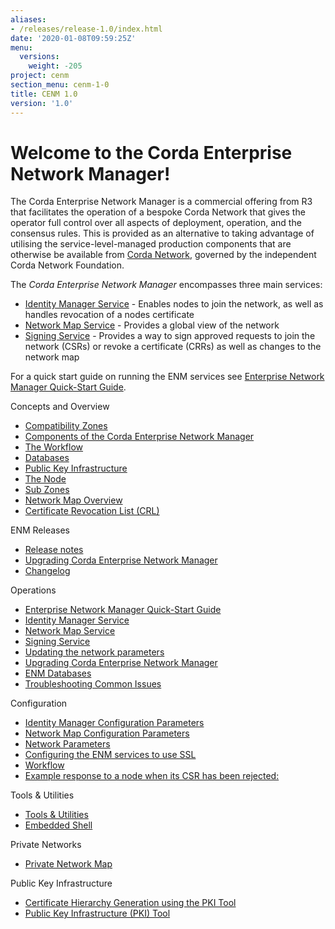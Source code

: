 ```yaml
---
aliases:
- /releases/release-1.0/index.html
date: '2020-01-08T09:59:25Z'
menu:
  versions:
    weight: -205
project: cenm
section_menu: cenm-1-0
title: CENM 1.0
version: '1.0'
---
```



# Welcome to the Corda Enterprise Network Manager!

The Corda Enterprise Network Manager is a commercial offering from R3 that facilitates the operation of a bespoke
Corda Network that gives the operator full control over all aspects of deployment, operation, and the consensus rules.
This is provided as an alternative to taking advantage of utilising the service-level-managed production components
that are otherwise be available from [Corda Network](https://corda.network), governed by the independent
Corda Network Foundation.

The *Corda Enterprise Network Manager* encompasses three main services:


* [Identity Manager Service](identity-manager.md) - Enables nodes to join the network, as well as handles revocation of a nodes certificate
* [Network Map Service](network-map.md) - Provides a global view of the network
* [Signing Service](signing-service.md) - Provides a way to sign approved requests to join the network (CSRs) or revoke a certificate
(CRRs) as well as changes to the network map

For a quick start guide on running the ENM services see [Enterprise Network Manager Quick-Start Guide](quick-start.md).


Concepts and Overview

* [Compatibility Zones](compatibility-zones.md)
* [Components of the Corda Enterprise Network Manager](enm-components.md)
* [The Workflow](enm-components.md#the-workflow)
* [Databases](enm-components.md#databases)
* [Public Key Infrastructure](enm-components.md#public-key-infrastructure)
* [The Node](enm-components.md#the-node)
* [Sub Zones](sub-zones.md)
* [Network Map Overview](network-map-overview.md)
* [Certificate Revocation List (CRL)](certificate-revocation.md)




ENM Releases

* [Release notes](release-notes.md)
* [Upgrading Corda Enterprise Network Manager](upgrade-notes.md)
* [Changelog](changelog.md)




Operations

* [Enterprise Network Manager Quick-Start Guide](quick-start.md)
* [Identity Manager Service](identity-manager.md)
* [Network Map Service](network-map.md)
* [Signing Service](signing-service.md)
* [Updating the network parameters](updating-network-parameters.md)
* [Upgrading Corda Enterprise Network Manager](upgrade-notes.md)
* [ENM Databases](database-set-up.md)
* [Troubleshooting Common Issues](troubleshooting-common-issues.md)




Configuration

* [Identity Manager Configuration Parameters](config-identity-manager-parameters.md)
* [Network Map Configuration Parameters](config-network-map-parameters.md)
* [Network Parameters](config-network-parameters.md)
* [Configuring the ENM services to use SSL](enm-with-ssl.md)
* [Workflow](workflow.md)
* [Example response to a node when its CSR has been rejected:](workflow.md#example-response-to-a-node-when-its-csr-has-been-rejected)




Tools & Utilities

* [Tools & Utilities](tools-index.md)
* [Embedded Shell](shell.md)




Private Networks

* [Private Network Map](private-network-map.md)




Public Key Infrastructure

* [Certificate Hierarchy Generation using the PKI Tool](pki-guide.md)
* [Public Key Infrastructure (PKI) Tool](pki-tool.md)
